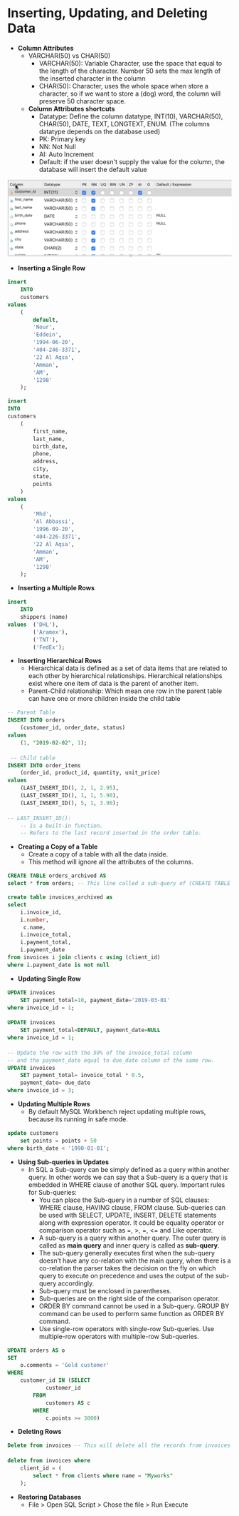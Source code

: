 # Inserting, Updating, and Deleting Data

-   **Column Attributes**
    -   VARCHAR(50) vs CHAR(50)
        -   VARCHAR(50): Variable Character, use the space that equal to the length of the character. Number 50 sets the max length of the inserted character in the column
        -   CHAR(50): Character, uses the whole space when store a character, so if we want to store a (dog) word, the column will preserve 50 character space.
    -   **Column Attributes shortcuts**
        -   Datatype: Define the column datatype, INT(10), VARCHAR(50), CHAR(50), DATE, TEXT, LONGTEXT, ENUM. (The columns datatype depends on the database used)
        -   PK: Primary key
        -   NN: Not Null
        -   AI: Auto Increment
        -   Default: if the user doesn't supply the value for the column, the database will insert the default value

![Column Attributes!](/imgs/columns-attributes.png "Column Attributes")

-   **Inserting a Single Row**

```sql
insert
	INTO
    customers
values
    (
        default,
        'Nour',
        'Eddein',
        '1994-06-20',
        '404-246-3371',
        '22 Al Aqsa',
        'Amman',
        'AM',
        '1298'
    );
```

```sql
insert
INTO
customers
    (
        first_name,
        last_name,
        birth_date,
        phone,
        address,
        city,
        state,
        points
    )
values
    (
        'Mhd',
        'Al Abbassi',
        '1996-09-20',
        '404-226-3371',
        '22 Al Aqsa',
        'Amman',
        'AM',
        '1298'
    );
```

-   **Inserting a Multiple Rows**

```sql
insert
	INTO
	shippers (name)
values  ('DHL'),
		('Aramex'),
		('TNT'),
		('FedEx');
```

-   **Inserting Hierarchical Rows**
    -   Hierarchical data is defined as a set of data items that are related to each other by hierarchical relationships. Hierarchical relationships exist where one item of data is the parent of another item.
    -   Parent-Child relationship: Which mean one row in the parent table can have one or more children inside the child table

```sql
-- Parent Table
INSERT INTO orders
	(customer_id, order_date, status)
values
	(1, "2019-02-02", 1);

 -- Child table
INSERT INTO order_items
	(order_id, product_id, quantity, unit_price)
values
	(LAST_INSERT_ID(), 2, 1, 2.95),
    (LAST_INSERT_ID(), 1, 1, 5.90),
    (LAST_INSERT_ID(), 5, 1, 3.90);

-- LAST_INSERT_ID():
    -- Is a built-in function.
    -- Refers to the last record inserted in the order table.
```

-   **Creating a Copy of a Table**
    -   Create a copy of a table with all the data inside.
    -   This method will ignore all the attributes of the columns.

```sql
CREATE TABLE orders_archived AS
select * from orders; -- This line called a sub-query of (CREATE TABLE orders_archived AS )
```

```sql
create table invoices_archived as
select
	i.invoice_id,
    i.number,
     c.name,
    i.invoice_total,
    i.payment_total,
    i.payment_date
from invoices i join clients c using (client_id)
where i.payment_date is not null
```

-   **Updating Single Row**

```sql
UPDATE invoices
	SET payment_total=10, payment_date='2019-03-01'
where invoice_id = 1;

UPDATE invoices
	SET payment_total=DEFAULT, payment_date=NULL
where invoice_id = 1;

-- Update the row with the 50% of the invoice_total column
-- and the payment_date equal to due_date column of the same row.
UPDATE invoices
	SET payment_total= invoice_total * 0.5,
    payment_date= due_date
where invoice_id = 3;
```

-   **Updating Multiple Rows**
    -   By default MySQL Workbench reject updating multiple rows, because its running in safe mode.

```sql
update customers
	set points = points + 50
where birth_date < '1990-01-01';
```

-   **Using Sub-queries in Updates**
    -   In SQL a Sub-query can be simply defined as a query within another query. In other words we can say that a Sub-query is a query that is embedded in WHERE clause of another SQL query. Important rules for Sub-queries:
        -   You can place the Sub-query in a number of SQL clauses: WHERE clause, HAVING clause, FROM clause. Sub-queries can be used with SELECT, UPDATE, INSERT, DELETE statements along with expression operator. It could be equality operator or comparison operator such as =, >, =, <= and Like operator.
        -   A sub-query is a query within another query. The outer query is called as **main query** and inner query is called as **sub-query**.
        -   The sub-query generally executes first when the sub-query doesn’t have any co-relation with the main query, when there is a co-relation the parser takes the decision on the fly on which query to execute on precedence and uses the output of the sub-query accordingly.
        -   Sub-query must be enclosed in parentheses.
        -   Sub-queries are on the right side of the comparison operator.
        -   ORDER BY command cannot be used in a Sub-query. GROUP BY command can be used to perform same function as ORDER BY command.
        -   Use single-row operators with single-row Sub-queries. Use multiple-row operators with multiple-row Sub-queries.

```sql
UPDATE orders AS o
SET
    o.comments = 'Gold customer'
WHERE
    customer_id IN (SELECT
            customer_id
        FROM
            customers AS c
        WHERE
            c.points >= 3000)
```

-   **Deleting Rows**

```sql
Delete from invoices -- This will delete all the records from invoices table

delete from invoices where
    client_id = (
        select * from clients where name = "Myworks"
    );
```

-   **Restoring Databases**
    -   File > Open SQL Script > Chose the file > Run Execute
